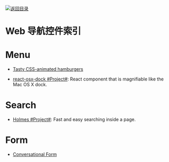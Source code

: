 [![返回目录](https://parg.co/UGo)](https://github.com/wxyyxc1992/Awesome-Reference) 
# Web 导航控件索引

# Menu

* [Tasty CSS-animated hamburgers](https://jonsuh.com/hamburgers/)

* [react-osx-dock #Project#](https://github.com/lukehorvat/react-osx-dock): React component that is magnifiable like the Mac OS X dock.

# Search

* [Holmes #Project#](https://haroen.me/holmes/): Fast and easy searching inside a page.

# Form

* [Conversational Form](https://github.com/space10-community/conversational-form)
